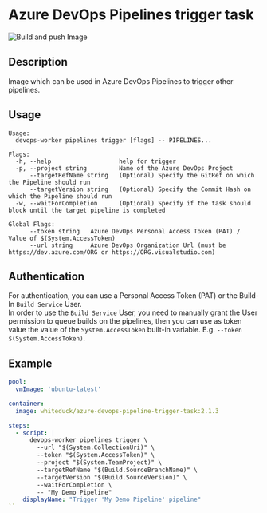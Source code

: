 # Azure DevOps Pipelines trigger task

![Build and push Image](https://github.com/whiteducksoftware/azure-devops-trigger-pipelines-task/workflows/Build%20and%20push%20Image/badge.svg)

## Description

Image which can be used in Azure DevOps Pipelines to trigger other pipelines.  

## Usage

```plaintext
Usage:
  devops-worker pipelines trigger [flags] -- PIPELINES...

Flags:
  -h, --help                   help for trigger
  -p, --project string         Name of the Azure DevOps Project
      --targetRefName string   (Optional) Specify the GitRef on which the Pipeline should run
      --targetVersion string   (Optional) Specify the Commit Hash on which the Pipeline should run
  -w, --waitForCompletion      (Optional) Specify if the task should block until the target pipeline is completed

Global Flags:
      --token string   Azure DevOps Personal Access Token (PAT) / Value of $(System.AccessToken)
      --url string     Azure DevOps Organization Url (must be https://dev.azure.com/ORG or https://ORG.visualstudio.com)
```

## Authentication

For authentication, you can use a Personal Access Token (PAT) or the Build-In `Build Service` User.  
In order to use the `Build Service` User, you need to manually grant the User permission to queue builds on the pipelines, then you can use as token value the value of the `System.AccessToken`  built-in variable. E.g. `--token $(System.AccessToken)`.

## Example

```yaml
pool:
  vmImage: 'ubuntu-latest'

container:
  image: whiteduck/azure-devops-pipeline-trigger-task:2.1.3

steps:
  - script: |
      devops-worker pipelines trigger \
        --url "$(System.CollectionUri)" \
        --token "$(System.AccessToken)" \
        --project "$(System.TeamProject)" \
        --targetRefName "$(Build.SourceBranchName)" \
        --targetVersion "$(Build.SourceVersion)" \
        --waitForCompletion \
        -- "My Demo Pipeline"
    displayName: "Trigger 'My Demo Pipeline' pipeline"
``